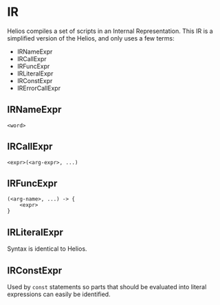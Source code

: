# IR

Helios compiles a set of scripts in an Internal Representation. This IR is a simplified version of the Helios, and only uses a few terms:
  * IRNameExpr
  * IRCallExpr
  * IRFuncExpr
  * IRLiteralExpr
  * IRConstExpr
  * IRErrorCallExpr

## IRNameExpr

```
<word>
```

## IRCallExpr

```
<expr>(<arg-expr>, ...)
```

## IRFuncExpr

```
(<arg-name>, ...) -> {
    <expr>
}
```

## IRLiteralExpr

Syntax is identical to Helios.

## IRConstExpr

Used by `const` statements so parts that should be evaluated into literal expressions can easily be identified.